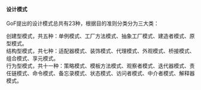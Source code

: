 #### 设计模式  
GoF提出的设计模式总共有23种，根据目的准则分类分为三大类：  

创建型模式，共五种：单例模式、工厂方法模式、抽象工厂模式、建造者模式、原型模式。  
结构型模式，共七种：适配器模式、装饰模式、代理模式、外观模式、桥接模式、组合模式、享元模式。  
行为型模式，共十一种：策略模式、模板方法模式、观察者模式、迭代器模式、责任链模式、命令模式、备忘录模式、状态模式、访问者模式、中介者模式、解释器模式。   
